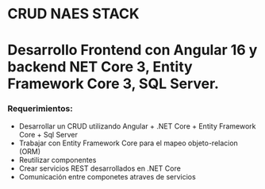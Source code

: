 # CRUD NAES STACK

# Desarrollo Frontend con Angular 16 y backend NET Core 3, Entity Framework Core 3, SQL Server.

### Requerimientos:
- Desarrollar un CRUD utilizando Angular + .NET Core + Entity Framework Core + Sql Server
- Trabajar con Entity Framework Core para el mapeo objeto-relacion (ORM)
- Reutilizar componentes
- Crear servicios REST desarrollados en .NET Core
- Comunicación entre componetes atraves de servicios
